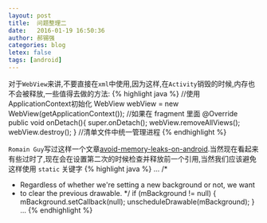 ```yaml
---
layout: post
title:  问题整理二
date:   2016-01-19 16:50:36
author: 郝锡强
categories: blog
letex: false
tags: [android]
---
```

对于`WebView`来讲,不要直接在`xml`中使用,因为这样,在`Activity`销毁的时候,内存也不会被释放,一些值得去做的方法:
{% highlight java %}
//使用ApplicationContext初始化
WebView webView = new WebView(getApplicationContext());
//如果在 fragment 里面
@Override
public void onDetach(){
    super.onDetach();
    webView.removeAllViews();
    webView.destroy();
}
//清单文件中统一管理进程
<application
    android:process="com.processkill.p1">
    <activity
        android:name="com.processkill.A"
        android:process="com.processkill.p2">
    </activity>
    <activity
        android:name="com.processkill.B"
        android:process="com.processkill.p3">
    </activity>
</application>
{% endhighlight %}

<!-- more -->

`Romain Guy`写过这样一个文章[avoid-memory-leaks-on-android](http://www.curious-creature.com/2008/12/18/avoid-memory-leaks-on-android/).当然现在看起来有些过时了,现在会在设置第二次的时候检查并释放前一个引用,当然我们应该避免这样使用 `static` 关键字
{% highlight java %}
...
/*
 * Regardless of whether we're setting a new background or not, we want
 * to clear the previous drawable.
 */
if (mBackground != null) {
    mBackground.setCallback(null);
    unscheduleDrawable(mBackground);
}
...
{% endhighlight %}